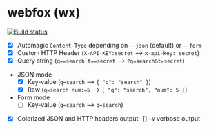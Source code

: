 # webfox (wx)

[![Build status](https://github.com/smeets/webfox/workflows/ci/badge.svg)](https://github.com/smeets/webfox/actions)

-[x] Automagic `Content-Type` depending on `--json` (default) or `--form`
-[x] Custom HTTP Header (`X-API-KEY:secret` --> `x-api-key: secret`)
-[x] Query string (`q==search t==secret` --> `?q=search&t=secret`)
- JSON mode
	-[x] Key-value (`q=search` --> `{ "q": "search" }`)
	-[x] Raw (`q=search num:=5` --> `{ "q": "search", "num": 5 }`)
- Form mode
	-[ ] Key-value (`q=search` --> `q=search`)
-[x] Colorized JSON and HTTP headers output
-[] `-V` verbose output
